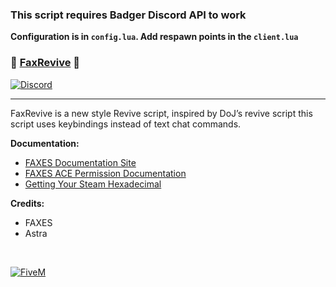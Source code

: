 ### This script requires Badger Discord API to work
**Configuration is in `config.lua`. Add respawn points in the `client.lua`**


### 📠 [FaxRevive][5mlink] 📠

[![Discord](https://faxes.zone/i/9wkr3.png)](https://faxes.zone/discord)

----

FaxRevive is a new style Revive script, inspired by DoJ’s revive script this script uses keybindings instead of text chat commands.

**Documentation:**
- [FAXES Documentation Site](https://docs.faxes.zone/docs)
- [FAXES ACE Permission Documentation](https://docs.faxes.zone/docs/aceperms)
- [Getting Your Steam Hexadecimal](https://docs.faxes.zone/docs/getting-your-steam-hex)

**Credits:**
- FAXES
- Astra 

<br />

[![FiveM](https://faxes.zone/i/r5byi.png)][5mlink]

[5mlink]: https://forum.cfx.re/t/130876
